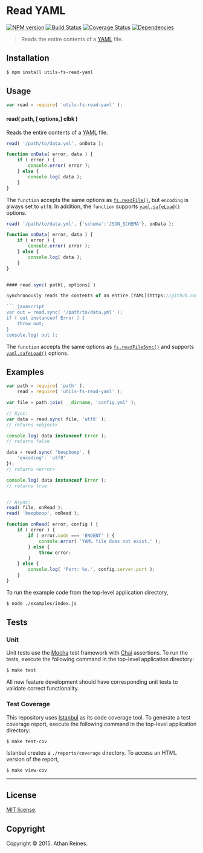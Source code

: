 Read YAML
===
[![NPM version][npm-image]][npm-url] [![Build Status][travis-image]][travis-url] [![Coverage Status][codecov-image]][codecov-url] [![Dependencies][dependencies-image]][dependencies-url]

> Reads the entire contents of a [YAML](http://yaml.org/) file.


## Installation

``` bash
$ npm install utils-fs-read-yaml
```


## Usage

``` javascript
var read = require( 'utils-fs-read-yaml' );
```

#### read( path, [ options,] clbk )

Reads the entire contents of a [YAML](http://yaml.org/) file.

``` javascript
read( '/path/to/data.yml', onData );

function onData( error, data ) {
	if ( error ) {
		console.error( error );
	} else {
		console.log( data );
	}
}
```

The `function` accepts the same options as [`fs.readFile()`](https://nodejs.org/api/fs.html#fs_fs_readfile_filename_options_callback), but `encoding` is always set to `utf8`. In addition, the `function` supports [`yaml.safeLoad()`](https://github.com/nodeca/js-yaml/) options.

``` javascript
read( '/path/to/data.yml', {'schema':'JSON_SCHEMA'}, onData );

function onData( error, data ) {
	if ( error ) {
		console.error( error );
	} else {
		console.log( data );
	}
}


#### read.sync( path[, options] )

Synchronously reads the contents of an entire [YAML](https://github.com/yaml-lang/yaml) file.

``` javascript
var out = read.sync( '/path/to/data.yml' );
if ( out instanceof Error ) {
	throw out;
}
console.log( out );
```

The `function` accepts the same options as [`fs.readFileSync()`](https://nodejs.org/api/fs.html#fs_fs_readfilesync_filename_options) and supports [`yaml.safeLoad()`](https://github.com/nodeca/js-yaml/) options.



## Examples

``` javascript
var path = require( 'path' ),
	read = require( 'utils-fs-read-yaml' );

var file = path.join( __dirname, 'config.yml' );

// Sync:
var data = read.sync( file, 'utf8' );
// returns <object>

console.log( data instanceof Error );
// returns false

data = read.sync( 'beepboop', {
	'encoding': 'utf8'
});
// returns <error>

console.log( data instanceof Error );
// returns true


// Async:
read( file, onRead );
read( 'beepboop', onRead );

function onRead( error, config ) {
	if ( error ) {
		if ( error.code === 'ENOENT' ) {
			console.error( 'YAML file does not exist.' );
		} else {
			throw error;
		}
	} else {
		console.log( 'Port: %s.', config.server.port );
	}
}
```

To run the example code from the top-level application directory,

``` bash
$ node ./examples/index.js
```


## Tests

### Unit

Unit tests use the [Mocha](http://mochajs.org/) test framework with [Chai](http://chaijs.com) assertions. To run the tests, execute the following command in the top-level application directory:

``` bash
$ make test
```

All new feature development should have corresponding unit tests to validate correct functionality.


### Test Coverage

This repository uses [Istanbul](https://github.com/gotwarlost/istanbul) as its code coverage tool. To generate a test coverage report, execute the following command in the top-level application directory:

``` bash
$ make test-cov
```

Istanbul creates a `./reports/coverage` directory. To access an HTML version of the report,

``` bash
$ make view-cov
```


---
## License

[MIT license](http://opensource.org/licenses/MIT).


## Copyright

Copyright &copy; 2015. Athan Reines.


[npm-image]: http://img.shields.io/npm/v/utils-fs-read-yaml.svg
[npm-url]: https://npmjs.org/package/utils-fs-read-yaml

[travis-image]: http://img.shields.io/travis/kgryte/utils-fs-read-yaml/master.svg
[travis-url]: https://travis-ci.org/kgryte/utils-fs-read-yaml

[codecov-image]: https://img.shields.io/codecov/c/github/kgryte/utils-fs-read-yaml/master.svg
[codecov-url]: https://codecov.io/github/kgryte/utils-fs-read-yaml?branch=master

[dependencies-image]: http://img.shields.io/david/kgryte/utils-fs-read-yaml.svg
[dependencies-url]: https://david-dm.org/kgryte/utils-fs-read-yaml

[dev-dependencies-image]: http://img.shields.io/david/dev/kgryte/utils-fs-read-yaml.svg
[dev-dependencies-url]: https://david-dm.org/dev/kgryte/utils-fs-read-yaml

[github-issues-image]: http://img.shields.io/github/issues/kgryte/utils-fs-read-yaml.svg
[github-issues-url]: https://github.com/kgryte/utils-fs-read-yaml/issues
